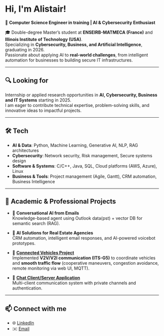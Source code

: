 # Hi, I'm Alistair!  
🚀 **Computer Science Engineer in training | AI & Cybersecurity Enthusiast**  

🎓 Double-degree Master’s student at **ENSEIRB-MATMECA (France)** and **Illinois Institute of Technology (USA)**.  
Specializing in **Cybersecurity, Business, and Artificial Intelligence**, graduating in 2026.  
Passionate about applying AI to **real-world challenges**, from intelligent automation for businesses to building secure IT infrastructures.  

---

## 🔍 Looking for  
Internship or applied research opportunities in **AI, Cybersecurity, Business and IT Systems** starting in 2025.  
I am eager to contribute technical expertise, problem-solving skills, and innovative ideas to impactful projects.  

---

## 🛠️ Tech  
- **AI & Data**: Python, Machine Learning, Generative AI, NLP, RAG architectures  
- **Cybersecurity**: Network security, Risk management, Secure systems design  
- **Software & Systems**: C/C++, Java, SQL, Cloud platforms (AWS, Azure), Linux  
- **Business & Tools**: Project management (Agile, Gantt), CRM automation, Business Intelligence  

---

## 📂 Academic & Professional Projects  

- 🤖 **Conversational AI from Emails**  
  Knowledge-based agent using Outlook data(pst) + vector DB for semantic search (RAG).  

- 🏢 **AI Solutions for Real Estate Agencies**  
  CRM automation, intelligent email responses, and AI-powered voicebot prototypes.  

- 🚗 **[Connected Vehicles Project](https://github.com/AlistairDE/turtlebot-control-site)**  
Implemented **V2V/V2I communication (ITS-G5)** to coordinate vehicles and **smooth traffic flow** (cooperative maneuvers, congestion avoidance, remote monitoring via web UI, MQTT). 


- 💬 **[Chat Client/Server Application](https://github.com/AlistairDE/chat-client-server)**  
  Multi-client communication system with private channels and authentication.   

---

## 📫 Connect with me  
- 🌐 [LinkedIn](https://www.linkedin.com/in/alistair-dreux-egger/)  
- ✉️ [Email](mailto:al.dreuxegger.com)  
